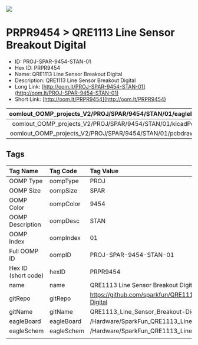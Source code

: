 


  
![][im]
# PRPR9454 > QRE1113 Line Sensor Breakout Digital

- ID: PROJ-SPAR-9454-STAN-01
- Hex ID: PRPR9454
- Name: QRE1113 Line Sensor Breakout Digital
- Description: QRE1113 Line Sensor Breakout Digital
- Long Link: [http://oom.lt/PROJ-SPAR-9454-STAN-01](http://oom.lt/PROJ-SPAR-9454-STAN-01)
- Short Link: [http://oom.lt/PRPR9454](http://oom.lt/PRPR9454)
  

|oomlout_OOMP_projects_V2/PROJ/SPAR/9454/STAN/01/eagleImage.png|oomlout_OOMP_projects_V2/PROJ/SPAR/9454/STAN/01/eagleSchemImage.png|oomlout_OOMP_projects_V2/PROJ/SPAR/9454/STAN/01/kicadPcb3dFront.png|oomlout_OOMP_projects_V2/PROJ/SPAR/9454/STAN/01/kicadPcb3dBack.png|
| :---: | :---: | :---: | :---: |
|oomlout_OOMP_projects_V2/PROJ/SPAR/9454/STAN/01/kicadPcb3d.png|oomlout_OOMP_projects_V2/PROJ/SPAR/9454/STAN/01/bomBack.png|oomlout_OOMP_projects_V2/PROJ/SPAR/9454/STAN/01/bomFront.png|oomlout_OOMP_projects_V2/PROJ/SPAR/9454/STAN/01/pcbdraw.svg|
|oomlout_OOMP_projects_V2/PROJ/SPAR/9454/STAN/01/pcbdrawBack.svg||||

## Tags
  

|Tag Name|Tag Code|Tag Value|
| :--- | :--- | :--- |
|OOMP Type|oompType|PROJ|
|OOMP Size|oompSize|SPAR|
|OOMP Color|oompColor|9454|
|OOMP Description|oompDesc|STAN|
|OOMP Index|oompIndex|01|
|Full OOMP ID|oompID|PROJ-SPAR-9454-STAN-01|
|Hex ID (short code)|hexID|PRPR9454|
|name|name|QRE1113 Line Sensor Breakout Digital|
|gitRepo|gitRepo|https://github.com/sparkfun/QRE1113_Line_Sensor_Breakout-Digital|
|gitName|gitName|QRE1113_Line_Sensor_Breakout-Digital|
|eagleBoard|eagleBoard|/Hardware/SparkFun_QRE1113_Line_Sensor_Breakout_Digital.brd|
|eagleSchem|eagleSchem|/Hardware/SparkFun_QRE1113_Line_Sensor_Breakout_Digital.sch|
||||



[im]: PROJ/SPAR/9454/STAN/01/kicadPcb3d_450.png
